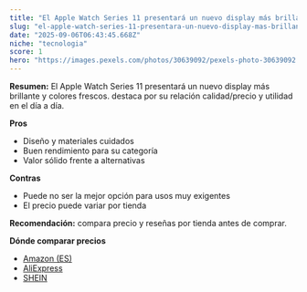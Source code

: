 ```yaml
---
title: "El Apple Watch Series 11 presentará un nuevo display más brillante y colores frescos."
slug: "el-apple-watch-series-11-presentara-un-nuevo-display-mas-brillante-y-colores-fre"
date: "2025-09-06T06:43:45.668Z"
niche: "tecnologia"
score: 1
hero: "https://images.pexels.com/photos/30639092/pexels-photo-30639092.jpeg?auto=compress&cs=tinysrgb&fit=crop&h=627&w=1200&auto=compress&cs=tinysrgb&w=1200&h=675&fit=crop"
---
```


**Resumen:** El Apple Watch Series 11 presentará un nuevo display más brillante y colores frescos. destaca por su relación calidad/precio y utilidad en el día a día.

**Pros**
- Diseño y materiales cuidados
- Buen rendimiento para su categoría
- Valor sólido frente a alternativas

**Contras**
- Puede no ser la mejor opción para usos muy exigentes
- El precio puede variar por tienda

**Recomendación:** compara precio y reseñas por tienda antes de comprar.

**Dónde comparar precios**
- [Amazon (ES)](https://www.amazon.es/s?k=El%20Apple%20Watch%20Series%2011%20presentar%C3%A1%20un%20nuevo%20display%20m%C3%A1s%20brillante%20y%20colores%20frescos.&tag=teknovashop25-21)
- [AliExpress](https://www.aliexpress.com/wholesale?SearchText=El%20Apple%20Watch%20Series%2011%20presentar%C3%A1%20un%20nuevo%20display%20m%C3%A1s%20brillante%20y%20colores%20frescos.)
- [SHEIN](https://www.shein.com/pdsearch/El%20Apple%20Watch%20Series%2011%20presentar%C3%A1%20un%20nuevo%20display%20m%C3%A1s%20brillante%20y%20colores%20frescos.)